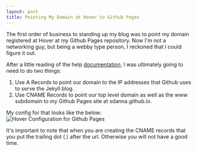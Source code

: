 ```yaml
---
layout: post
title: Pointing My Domain at Hover to Github Pages
---
```


The first order of business to standing up my blog was to point my domain registered at Hover at my Github Pages repository.  Now I'm not a networking guy, but being a webby type person, I reckoned that I could figure it out.

After a little reading of the help [documentation](https://help.github.com/articles/about-custom-domains-for-github-pages-sites), I was ultimately going to need to do two things:

1.  Use A Records to point our domain to the IP addresses that Github uses to serve the Jekyll blog.
2.  Use CNAME Records to point our top level domain as well as the www subdomain to my Github Pages site at sdanna.github.io.

My config for that looks like the below:
<img src="{{ site.baseurl }}public/images/Hover-Github-Pages.png" alt="Hover Configuration for Github Pages" />

It's important to note that when you are creating the CNAME records that you put the trailing dot (.) after the url.  Otherwise you will not have a good time.
